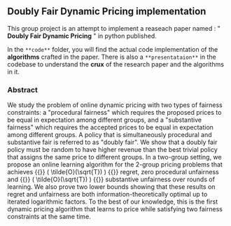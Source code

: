 ## Doubly Fair Dynamic Pricing implementation

This group project is an attempt to implement a reaseach paper named : " **Doubly Fair Dynamic Pricing** " in python published.

In the `**code**` folder, you will find the actual code implementation of the **algorithms** crafted in the paper.
There is also a `**presentataion**` in the codebase to understand the **crux** of the research paper and the algorithms in it.

### Abstract

We study the problem of online dynamic pricing with two types of fairness constraints: a "procedural fairness" which requires the proposed prices to be equal in expectation among different groups, and a "substantive fairness" which requires the accepted prices to be equal in expectation among different groups. A policy that is simultaneously procedural and substantive fair is referred to as "doubly fair". We show that a doubly fair policy must be random to have higher revenue than the best trivial policy that assigns the same price to different groups. In a two-group setting, we propose an online learning algorithm for the 2-group pricing problems that achieves 
{{<raw>}}
\( \tilde{O}(\sqrt{T}) \)
{{</raw>}}
regret, zero procedural unfairness and
{{<raw>}}
\( \tilde{O}(\sqrt{T}) \)
{{</raw>}}
substantive unfairness over rounds of learning. We also prove two lower bounds showing that these results on regret and unfairness are both information-theoretically optimal up to iterated logarithmic factors. To the best of our knowledge, this is the first dynamic pricing algorithm that learns to price while satisfying two fairness constraints at the same time.
